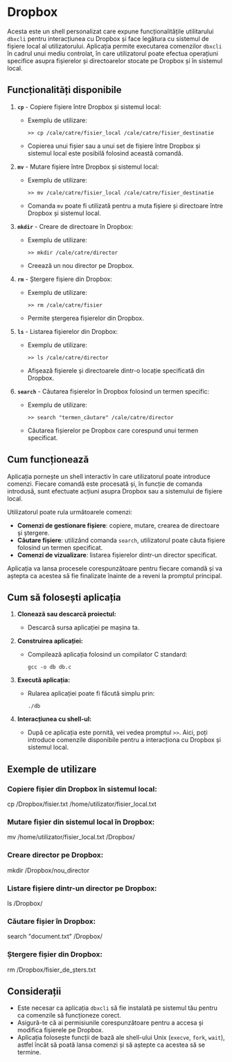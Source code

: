 # Dropbox

Acesta este un shell personalizat care expune funcționalitățile utilitarului `dbxcli` pentru interacțiunea cu Dropbox și face legătura cu sistemul de fișiere local al utilizatorului. Aplicația permite executarea comenzilor `dbxcli` în cadrul unui mediu controlat, în care utilizatorul poate efectua operațiuni specifice asupra fișierelor și directoarelor stocate pe Dropbox și în sistemul local.

## Funcționalități disponibile

1. **`cp`** - Copiere fișiere între Dropbox și sistemul local:
   - Exemplu de utilizare: 
     ```
     >> cp /cale/catre/fisier_local /cale/catre/fisier_destinatie
     ```
   - Copierea unui fișier sau a unui set de fișiere între Dropbox și sistemul local este posibilă folosind această comandă.

2. **`mv`** - Mutare fișiere între Dropbox și sistemul local:
   - Exemplu de utilizare:
     ```
     >> mv /cale/catre/fisier_local /cale/catre/fisier_destinatie
     ```
   - Comanda `mv` poate fi utilizată pentru a muta fișiere și directoare între Dropbox și sistemul local.

3. **`mkdir`** - Creare de directoare în Dropbox:
   - Exemplu de utilizare:
     ```
     >> mkdir /cale/catre/director
     ```
   - Creează un nou director pe Dropbox.

4. **`rm`** - Ștergere fișiere din Dropbox:
   - Exemplu de utilizare:
     ```
     >> rm /cale/catre/fisier
     ```
   - Permite ștergerea fișierelor din Dropbox.

5. **`ls`** - Listarea fișierelor din Dropbox:
   - Exemplu de utilizare:
     ```
     >> ls /cale/catre/director
     ```
   - Afișează fișierele și directoarele dintr-o locație specificată din Dropbox.

6. **`search`** - Căutarea fișierelor în Dropbox folosind un termen specific:
   - Exemplu de utilizare:
     ```
     >> search "termen_căutare" /cale/catre/director
     ```
   - Căutarea fișierelor pe Dropbox care corespund unui termen specificat.

## Cum funcționează

Aplicația pornește un shell interactiv în care utilizatorul poate introduce comenzi. Fiecare comandă este procesată și, în funcție de comanda introdusă, sunt efectuate acțiuni asupra Dropbox sau a sistemului de fișiere local. 

Utilizatorul poate rula următoarele comenzi:
- **Comenzi de gestionare fișiere**: copiere, mutare, crearea de directoare și ștergere.
- **Căutare fișiere**: utilizând comanda `search`, utilizatorul poate căuta fișiere folosind un termen specificat.
- **Comenzi de vizualizare**: listarea fișierelor dintr-un director specificat.

Aplicația va lansa procesele corespunzătoare pentru fiecare comandă și va aștepta ca acestea să fie finalizate înainte de a reveni la promptul principal.

## Cum să folosești aplicația

1. **Clonează sau descarcă proiectul:**
   - Descarcă sursa aplicației pe mașina ta.
   
2. **Construirea aplicației:**
   - Compilează aplicația folosind un compilator C standard:
     ```
     gcc -o db db.c
     ```

3. **Execută aplicația:**
   - Rularea aplicației poate fi făcută simplu prin:
     ```
     ./db
     ```

4. **Interacțiunea cu shell-ul:**
   - După ce aplicația este pornită, vei vedea promptul `>>`. Aici, poți introduce comenzile disponibile pentru a interacționa cu Dropbox și sistemul local.

## Exemple de utilizare

### Copiere fișier din Dropbox în sistemul local:
cp /Dropbox/fisier.txt /home/utilizator/fisier_local.txt


### Mutare fișier din sistemul local în Dropbox:
mv /home/utilizator/fisier_local.txt /Dropbox/


### Creare director pe Dropbox:
mkdir /Dropbox/nou_director

### Listare fișiere dintr-un director pe Dropbox:
ls /Dropbox/


### Căutare fișier în Dropbox:
search "document.txt" /Dropbox/

### Ștergere fișier din Dropbox:
rm /Dropbox/fisier_de_șters.txt


## Considerații

- Este necesar ca aplicația `dbxcli` să fie instalată pe sistemul tău pentru ca comenzile să funcționeze corect.
- Asigură-te că ai permisiunile corespunzătoare pentru a accesa și modifica fișierele pe Dropbox.
- Aplicația folosește funcții de bază ale shell-ului Unix (`execve`, `fork`, `wait`), astfel încât să poată lansa comenzi și să aștepte ca acestea să se termine.
